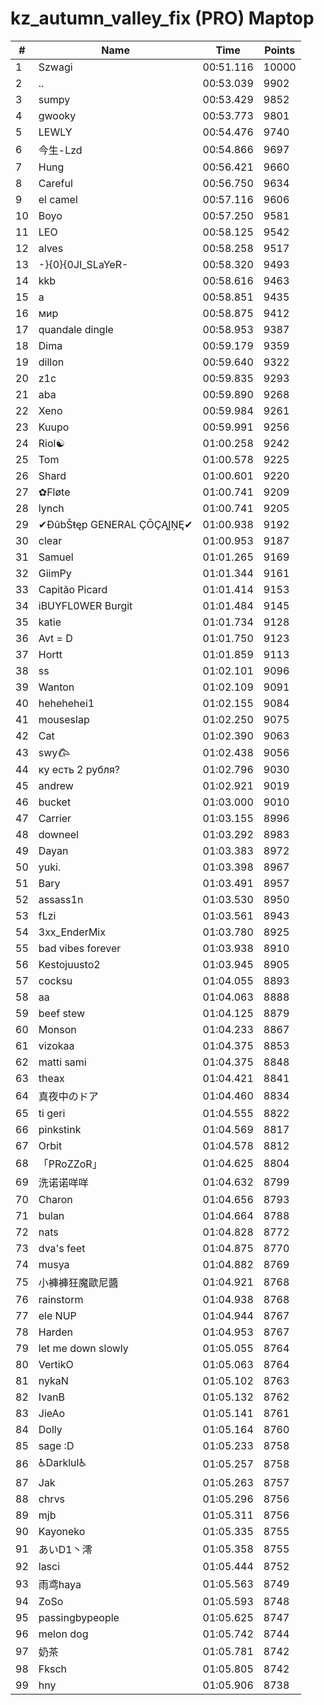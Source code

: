 # kz_autumn_valley_fix (PRO) Maptop

|  # | Name | Time | Points |
|-------------- | -------------- | -------------- | -------------- | 
| 1 | Szwagi | 00:51.116 | 10000 | 
| 2 | .. | 00:53.039 | 9902 | 
| 3 | sumpy | 00:53.429 | 9852 | 
| 4 | gwooky | 00:53.773 | 9801 | 
| 5 | LEWLY | 00:54.476 | 9740 | 
| 6 | 今生-Lzd | 00:54.866 | 9697 | 
| 7 | Hung | 00:56.421 | 9660 | 
| 8 | Careful | 00:56.750 | 9634 | 
| 9 | el camel | 00:57.116 | 9606 | 
| 10 | Boyo | 00:57.250 | 9581 | 
| 11 | LEO | 00:58.125 | 9542 | 
| 12 | alves | 00:58.258 | 9517 | 
| 13 | -}{0}{0JI_SLaYeR- | 00:58.320 | 9493 | 
| 14 | kkb | 00:58.616 | 9463 | 
| 15 | a | 00:58.851 | 9435 | 
| 16 | мир | 00:58.875 | 9412 | 
| 17 | quandale dingle | 00:58.953 | 9387 | 
| 18 | Dima | 00:59.179 | 9359 | 
| 19 | dillon | 00:59.640 | 9322 | 
| 20 | z1c | 00:59.835 | 9293 | 
| 21 | aba | 00:59.890 | 9268 | 
| 22 | Xeno | 00:59.984 | 9261 | 
| 23 | Kuupo | 00:59.991 | 9256 | 
| 24 | Riol☯ | 01:00.258 | 9242 | 
| 25 | Tom | 01:00.578 | 9225 | 
| 26 | Shard | 01:00.601 | 9220 | 
| 27 | ✿Fløte | 01:00.741 | 9209 | 
| 28 | lynch | 01:00.741 | 9205 | 
| 29 | ✔ĐûbŠŧęp GENERAL ÇŌÇĄĮŅĘ✔ | 01:00.938 | 9192 | 
| 30 | clear | 01:00.953 | 9187 | 
| 31 | Samuel | 01:01.265 | 9169 | 
| 32 | GiimPy | 01:01.344 | 9161 | 
| 33 | Capitão Picard | 01:01.414 | 9153 | 
| 34 | iBUYFL0WER Burgit | 01:01.484 | 9145 | 
| 35 | katie | 01:01.734 | 9128 | 
| 36 | Avt = D | 01:01.750 | 9123 | 
| 37 | Hortt | 01:01.859 | 9113 | 
| 38 | ss | 01:02.101 | 9096 | 
| 39 | Wanton | 01:02.109 | 9091 | 
| 40 | hehehehei1 | 01:02.155 | 9084 | 
| 41 | mouseslap | 01:02.250 | 9075 | 
| 42 | Cat | 01:02.390 | 9063 | 
| 43 | swy𐂃 | 01:02.438 | 9056 | 
| 44 | ку есть 2 рубля? | 01:02.796 | 9030 | 
| 45 | andrew | 01:02.921 | 9019 | 
| 46 | bucket | 01:03.000 | 9010 | 
| 47 | Carrier | 01:03.155 | 8996 | 
| 48 | downeel | 01:03.292 | 8983 | 
| 49 | Dayan | 01:03.383 | 8972 | 
| 50 | yuki. | 01:03.398 | 8967 | 
| 51 | Bary | 01:03.491 | 8957 | 
| 52 | assass1n | 01:03.530 | 8950 | 
| 53 | fLzi | 01:03.561 | 8943 | 
| 54 | 3xx_EnderMix | 01:03.780 | 8925 | 
| 55 | bad vibes forever | 01:03.938 | 8910 | 
| 56 | Kestojuusto2 | 01:03.945 | 8905 | 
| 57 | cocksu | 01:04.055 | 8893 | 
| 58 | aa | 01:04.063 | 8888 | 
| 59 | beef stew | 01:04.125 | 8879 | 
| 60 | Monson | 01:04.233 | 8867 | 
| 61 | vizokaa | 01:04.375 | 8853 | 
| 62 | matti sami | 01:04.375 | 8848 | 
| 63 | theax | 01:04.421 | 8841 | 
| 64 | 真夜中のドア | 01:04.460 | 8834 | 
| 65 | ti geri | 01:04.555 | 8822 | 
| 66 | pinkstink | 01:04.569 | 8817 | 
| 67 | Orbit | 01:04.578 | 8812 | 
| 68 | 「PRoZZoR」 | 01:04.625 | 8804 | 
| 69 | 洗诺诺咩咩 | 01:04.632 | 8799 | 
| 70 | Charon | 01:04.656 | 8793 | 
| 71 | bulan | 01:04.664 | 8788 | 
| 72 | nats | 01:04.828 | 8772 | 
| 73 | dva's feet | 01:04.875 | 8770 | 
| 74 | musya | 01:04.882 | 8769 | 
| 75 | 小褲褲狂魔歐尼醬 | 01:04.921 | 8768 | 
| 76 | rainstorm | 01:04.938 | 8768 | 
| 77 | ele NUP | 01:04.944 | 8767 | 
| 78 | Harden | 01:04.953 | 8767 | 
| 79 | let me down slowly | 01:05.055 | 8764 | 
| 80 | VertikO | 01:05.063 | 8764 | 
| 81 | nykaN | 01:05.102 | 8763 | 
| 82 | IvanB | 01:05.132 | 8762 | 
| 83 | JieAo | 01:05.141 | 8761 | 
| 84 | Dolly | 01:05.164 | 8760 | 
| 85 | sage :D | 01:05.233 | 8758 | 
| 86 | ♿Darklul♿ | 01:05.257 | 8758 | 
| 87 | Jak | 01:05.263 | 8757 | 
| 88 | chrvs | 01:05.296 | 8756 | 
| 89 | mjb | 01:05.311 | 8756 | 
| 90 | Kayoneko | 01:05.335 | 8755 | 
| 91 | あいD1丶澪 | 01:05.358 | 8755 | 
| 92 | lasci | 01:05.444 | 8752 | 
| 93 | 雨鸢haya | 01:05.563 | 8749 | 
| 94 | ZoSo | 01:05.593 | 8748 | 
| 95 | passingbypeople | 01:05.625 | 8747 | 
| 96 | melon dog | 01:05.742 | 8744 | 
| 97 | 奶茶 | 01:05.781 | 8742 | 
| 98 | Fksch | 01:05.805 | 8742 | 
| 99 | hny | 01:05.906 | 8738 | 

